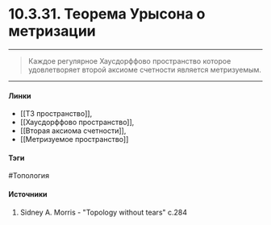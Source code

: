 # 10.3.31. Теорема Урысона о метризации
***
>Каждое регулярное Хаусдорффово пространство которое удовлетворяет второй аксиоме счетности является метризуемым.
***
#### Линки
- [[T3 пространство]],
- [[Хаусдорффово пространство]],
- [[Вторая аксиома счетности]],
- [[Метризуемое пространство]]
#### Тэги
 #Топология 
#### Источники
1. Sidney A. Morris - "Topology without tears" c.284